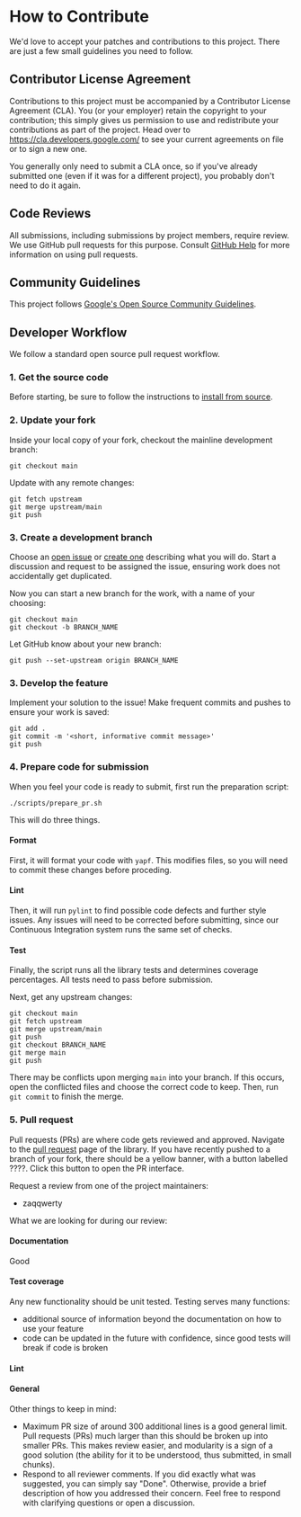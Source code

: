 # How to Contribute

We'd love to accept your patches and contributions to this project. There are
just a few small guidelines you need to follow.

## Contributor License Agreement

Contributions to this project must be accompanied by a Contributor License
Agreement (CLA). You (or your employer) retain the copyright to your
contribution; this simply gives us permission to use and redistribute your
contributions as part of the project. Head over to
<https://cla.developers.google.com/> to see your current agreements on file or
to sign a new one.

You generally only need to submit a CLA once, so if you've already submitted one
(even if it was for a different project), you probably don't need to do it
again.

## Code Reviews

All submissions, including submissions by project members, require review. We
use GitHub pull requests for this purpose. Consult
[GitHub Help](https://help.github.com/articles/about-pull-requests/) for more
information on using pull requests.

## Community Guidelines

This project follows
[Google's Open Source Community Guidelines](https://opensource.google/conduct/).

## Developer Workflow

We follow a standard open source pull request workflow.

### 1. Get the source code

Before starting, be sure to follow the instructions to [install from source](https://github.com/google/qhbm-library/blob/main/docs/install.md#install-from-source).

### 2. Update your fork

Inside your local copy of your fork, checkout the mainline development branch:
```
git checkout main
```
Update with any remote changes:
```
git fetch upstream
git merge upstream/main
git push
```

### 3. Create a development branch

Choose an [open issue](https://github.com/google/qhbm-library/issues) or [create one](https://github.com/google/qhbm-library/issues/new) describing what you will do. Start a discussion and request to be assigned the issue, ensuring work does not accidentally get duplicated.

Now you can start a new branch for the work, with a name of your choosing:
```
git checkout main
git checkout -b BRANCH_NAME
```

Let GitHub know about your new branch:
```
git push --set-upstream origin BRANCH_NAME
```

### 3. Develop the feature

Implement your solution to the issue! Make frequent commits and pushes to ensure your work is saved:
```
git add .
git commit -m '<short, informative commit message>'
git push
```

### 4. Prepare code for submission

When you feel your code is ready to submit, first run the preparation script:
```
./scripts/prepare_pr.sh
```
This will do three things.
#### Format
First, it will format your code with `yapf`. This modifies files, so you will need to commit these changes before proceding.
#### Lint
Then, it will run `pylint` to find possible code defects and further style issues. Any issues will need to be corrected before submitting, since our Continuous Integration system runs the same set of checks.
#### Test
Finally, the script runs all the library tests and determines coverage percentages. All tests need to pass before submission.

Next, get any upstream changes:
```
git checkout main
git fetch upstream
git merge upstream/main
git push
git checkout BRANCH_NAME
git merge main
git push
```
There may be conflicts upon merging `main` into your branch. If this occurs, open the conflicted files and choose the correct code to keep. Then, run `git commit` to finish the merge.

### 5. Pull request

Pull requests (PRs) are where code gets reviewed and approved.  Navigate to the [pull request](https://github.com/google/qhbm-library/pulls) page of the library.  If you have recently pushed to a branch of your fork, there should be a yellow banner, with a button labelled ????. Click this button to open the PR interface.

Request a review from one of the project maintainers:
- zaqqwerty

What we are looking for during our review:

#### Documentation
Good 

#### Test coverage
Any new functionality should be unit tested. Testing serves many functions:
- additional source of information beyond the documentation on how to use your feature
- code can be updated in the future with confidence, since good tests will break if code is broken

#### Lint


#### General
Other things to keep in mind:
- Maximum PR size of around 300 additional lines is a good general limit. Pull requests (PRs) much larger than this should be broken up into smaller PRs. This makes review easier, and modularity is a sign of a good solution (the ability for it to be understood, thus submitted, in small chunks).
- Respond to all reviewer comments. If you did exactly what was suggested, you can simply say "Done". Otherwise, provide a brief description of how you addressed their concern. Feel free to respond with clarifying questions or open a discussion.
